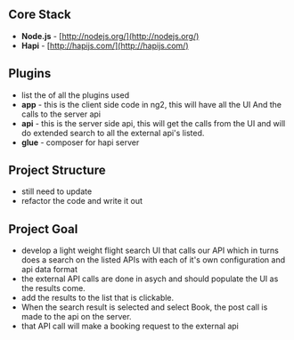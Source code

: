 ## Core Stack

- **Node.js** - [http://nodejs.org/](http://nodejs.org/)
- **Hapi** - [http://hapijs.com/](http://hapijs.com/)

## Plugins

- list the of all the plugins used
- **app** - this is the client side code in ng2, this will have all the UI And the calls to the server api
- **api** - this is the server side api, this will get the calls from the UI and will do extended search to all the external
api's listed.
- **glue** - composer for hapi server

## Project Structure

- still need to update
- refactor the code and write it out

## Project Goal

- develop a light weight flight search UI that calls our API which in turns does a search on the listed APIs with each of it's own configuration and api data format
- the external API calls are done in asych and should populate the UI as the results come.
- add the results to the list that is clickable.
- When the search result is selected and select Book, the post call is made to the api on the server.
- that API call will make a booking request to the external api
